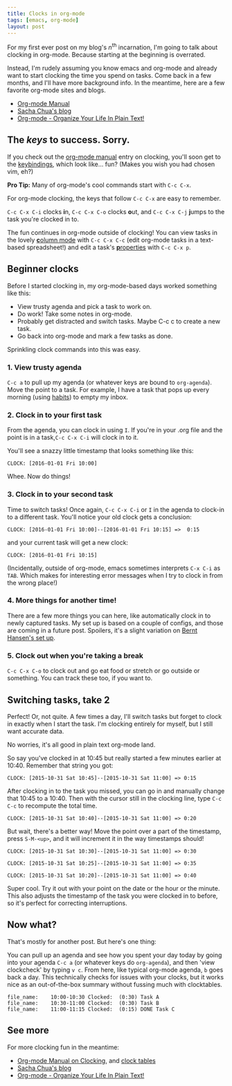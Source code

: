 ```yaml
---
title: Clocks in org-mode
tags: [emacs, org-mode]
layout: post
---
```


For my first ever post on my blog's *n*<sup>th</sup> incarnation, I'm
going to talk about clocking in org-mode. Because starting at the
beginning is overrated.

Instead, I'm rudely assuming you know emacs and org-mode and already
want to start clocking the time you spend on tasks. Come back in a few
months, and I'll have more background info. In the meantime, here are
a few favorite org-mode sites and blogs.

 - [Org-mode Manual](http://orgmode.org)
 - [Sacha Chua's blog](http://sachachua.com/blog/category/geek/emacs/org/)
 - [Org-mode - Organize Your Life In Plain Text!](http://doc.norang.ca/org-mode.html)


## The _keys_ to success. Sorry.

If you check out the
[org-mode manual](http://orgmode.org/manual/Clocking-work-time.html#Clocking-work-time) entry on clocking, you'll soon get to the [keybindings](http://orgmode.org/manual/Clocking-commands.html), which look like... fun? (Makes you wish you had chosen vim, eh?)

**Pro Tip:** Many of org-mode's cool commands start with `C-c C-x`.

For org-mode clocking, the keys that follow `C-c C-x` are easy to remember. 

`C-c C-x C-i` clocks **i**n, `C-c C-x C-o` clocks **o**ut, and `C-c
C-x C-j` **j**umps to the task you're clocked in to.

The fun continues in org-mode outside of clocking! You can view tasks in the
lovely [**c**olumn mode](http://orgmode.org/manual/Column-view.html#Column-view) with `C-c C-x C-c` (edit org-mode tasks in a text-based spreadsheet!) and edit a task's
[**p**roperties](http://orgmode.org/manual/Properties-and-Columns.html) with `C-c C-x p`.

## Beginner clocks

Before I started clocking in, my org-mode-based days worked something like this:

 - View trusty agenda and pick a task to work on.
 - Do work! Take some notes in org-mode.
 - Probably get distracted and switch tasks. Maybe C-c c to create a new task.
 - Go back into org-mode and mark a few tasks as done.
 
Sprinkling clock commands into this was easy.

### 1. View trusty agenda

`C-c a` to pull up my agenda (or whatever keys are bound to `org-agenda`). Move the point to a task. For example, I
have a task that pops up every morning (using
[habits](http://orgmode.org/manual/Tracking-your-habits.html)) to
empty my inbox.

### 2. Clock in to your first task

From the agenda, you can clock in using `I`. If you're in your .org file and the point is in a task,`C-c C-x C-i` will clock in to it.

You'll see a snazzy little timestamp that looks something like this:

`CLOCK: [2016-01-01 Fri 10:00]`

Whee. Now do things!

### 3. Clock in to your second task

Time to switch tasks! Once again, `C-c C-x C-i` or `I` in the agenda to clock-in to a different task. You'll notice your old clock gets a conclusion:

`CLOCK: [2016-01-01 Fri 10:00]--[2016-01-01 Fri 10:15] =>  0:15`

and your current task will get a new clock:

`CLOCK: [2016-01-01 Fri 10:15]`

(Incidentally, outside of org-mode, emacs sometimes interprets `C-x C-i` as `TAB`. Which makes for interesting error messages when I try to clock in from the wrong place!)

### 4. More things for another time!

There are a few more things you can here, like automatically clock in to
newly captured tasks. My set up is based on a couple of configs, and those are coming in a future post. Spoilers, it's a slight variation on
[Bernt Hansen's set up](http://doc.norang.ca/org-mode.html#Clocking).

### 5. Clock out when you're taking a break

`C-c C-x C-o` to clock out and go eat food or stretch or go outside or something. You can track these too, if you want to.

## Switching tasks, take 2

Perfect! Or, not quite. A few times a day, I'll switch tasks but
forget to clock in exactly when I start the task. I'm clocking
entirely for myself, but I still want accurate data.

No worries, it's all good in plain text org-mode land.

So say you've clocked in at 10:45 but really started a few minutes earlier at 10:40. Remember that string you got:

`CLOCK: [2015-10-31 Sat 10:45]--[2015-10-31 Sat 11:00] => 0:15`

After clocking in to the task you missed, you can go in and manually
change that 10:45 to a 10:40. Then with the cursor still in the
clocking line, type `C-c C-c` to recompute the total time.

`CLOCK: [2015-10-31 Sat 10:40]--[2015-10-31 Sat 11:00] => 0:20`

But wait, there's a better way! Move the point over a part of the
timestamp, press `S-M-<up>`, and it will increment it in the way timestamps should!

`CLOCK: [2015-10-31 Sat 10:30]--[2015-10-31 Sat 11:00] => 0:30`

`CLOCK: [2015-10-31 Sat 10:25]--[2015-10-31 Sat 11:00] => 0:35`

`CLOCK: [2015-10-31 Sat 10:20]--[2015-10-31 Sat 11:00] => 0:40`

Super cool. Try it out with your point on the date or the hour
or the minute. This also adjusts the timestamp of the task you were
clocked in to before, so it's perfect for correcting interruptions.

## Now what?

That's mostly for another post. But here's one thing:

You can pull up an agenda and see how you spent your day today by
going into your agenda `C-c a` (or whatever keys do `org-agenda`), and
then 'view clockcheck' by typing `v c`.  From here, like typical
org-mode agenda, `b` goes back a day. This technically checks for
issues with your clocks, but it works nice as an out-of-the-box
summary without fussing much with clocktables.

    file_name:    10:00-10:30 Clocked:  (0:30) Task A
    file_name:    10:30-11:00 Clocked:  (0:30) Task B
    file_name:    11:00-11:15 Clocked:  (0:15) DONE Task C
    
## See more

For more clocking fun in the meantime:

 - [Org-mode Manual on Clocking](http://orgmode.org/manual/Clocking-work-time.html), and [clock tables](http://orgmode.org/manual/The-clock-table.html)
 - [Sacha Chua's blog](http://sachachua.com/blog/category/geek/emacs/org/)
 - [Org-mode - Organize Your Life In Plain Text!](http://doc.norang.ca/org-mode.html#Clocking)
